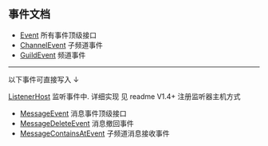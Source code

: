 ## 事件文档

- [Event](../src/main/java/io/github/kloping/qqbot/api/interfaces/Event.java) 所有事件顶级接口
- [ChannelEvent](../src/main/java/io/github/kloping/qqbot/api/interfaces/Event.java) 子频道事件
- [GuildEvent](../src/main/java/io/github/kloping/qqbot/api/interfaces/Event.java) 频道事件

<hr>
以下事件可直接写入 ↓

[ListenerHost](../src/main/java/io/github/kloping/qqbot/api/data/ListenerHost.java) 监听事件中.
详细实现 见 readme V1.4+ 注册监听器主机方式

- [MessageEvent](../src/main/java/io/github/kloping/qqbot/api/interfaces/message/MessageEvent.java) 消息事件顶级接口
- [MessageDeleteEvent](../src/main/java/io/github/kloping/qqbot/api/interfaces/message/MessageDeleteEvent.java) 消息撤回事件
- [MessageContainsAtEvent](../src/main/java/io/github/kloping/qqbot/api/interfaces/message/MessageChannelReceiveEvent.java) 子频道消息接收事件